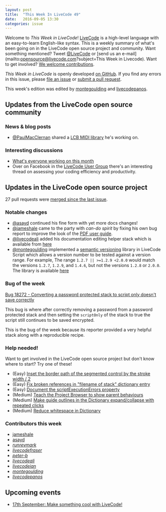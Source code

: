 ```yaml
---
layout: post
title:  "This Week In LiveCode 49"
date:   2016-09-05 13:30
categories: issue
---
```


Welcome to *This Week in LiveCode*!  [LiveCode](https://livecode.com/) is a
high-level language with an easy-to-learn English-like syntax.  This is a
weekly summary of what's been going on in the LiveCode open source project and
community.  Want something mentioned?  Tweet
[@LiveCode](https://twitter.com/LiveCode) or
[send us an e-mail](mailto:opensource@livecode.com?subject=This Week in Livecode).
Want to get involved?
[We welcome contributions](https://github.com/livecode/livecode).

*This Week in LiveCode* is openly developed
[on GitHub](https://github.com/livecode/this-week-in-livecode).
If you find any errors in this issue, please
[file an issue](https://github.com/livecode/this-week-in-livecode/issues) or
[submit a pull request](https://github.com/livecode/this-week-in-livecode/pulls).

This week's edition was edited by [montegoulding](https://github.com/montegoulding)
and [livecodepanos](https://github.com/livecodepanos).

## Updates from the LiveCode open source community

### News & blog posts

* [@PaulMacClernan](https://github.com/PaulMacClernan) shared a 
[LCB MIDI library](https://github.com/PaulMcClernan/community.livecode.library.GMIDILib)
he's working on.

### Interesting discussions

* [What's everyone working on this month](http://lists.runrev.com/pipermail/use-livecode/2016-September/thread.html#230352)
* Over on Facebook in the [LiveCode User Group](https://www.facebook.com/groups/livecodeusers/)
there's an interesting thread on assessing your coding efficiency and
productivity.

## Updates in the LiveCode open source project

27 pull requests were [merged since the last issue](https://github.com/search?utf8=%E2%9C%93&q=org%3Alivecode+is%3Apublic+is%3Apr+is%3Amerged+merged%3A2016-08-29..2016-09-04&type=Issues&ref=searchresults).

### Notable changes

* [@asayd](https://github.com/asayd) continued his fine form with yet
more docs changes!
* [@jameshale](https://github.com/jameshale) came to the party with
*can-do spirit* by fixing his own bug report to improve the look of
the [PDF user guide](https://github.com/livecode/livecode/pull/4426).
* [@livecodeali](https://github.com/livecodeali) added his documentation editing helper stack which is
available from [here](https://github.com/livecode/livecode-ide/blob/develop/Documentation/Docs%20Helper.livecode)
* [@montegoulding](https://github.com/montegoulding) implemented a
[semantic versioning](http://semver.org/) library in LiveCode Script
which allows a version number to be tested against a version range. For
example, The range `1.2.7 || >=1.2.9 <2.0.0` would match the versions
`1.2.7`, `1.2.9`, and `1.4.6`, but not the versions `1.2.8` or `2.0.0`.
The library is available [here](https://github.com/livecode/livecode/tree/develop/extensions/script-libraries/semver) 

### Bug of the week

[Bug 18272 - Converting a password protected stack to script only doesn't save correctly](http://quality.livecode.com/show_bug.cgi?id=18272)

This bug is where after correctly removing a password from a password
protected stack and then setting the `scriptOnly` of the stack to true
the script still continues to be saved encrypted.

This is the bug of the week because its reporter provided a very 
helpful stack along with a reproducible recipe.

### Help needed!

Want to get involved in the LiveCode open source project but don't know where
to start?  Try one of these!

- (Easy) [Inset the border path of the segmented control by the stroke width / 2 ](http://quality.livecode.com/show_bug.cgi?id=18319)
- (Easy) [Fix broken references in "filename of stack" dictionary entry](http://quality.livecode.com/show_bug.cgi?id=18297)
- (Easy) [Document the scriptExecutionErrors property](http://quality.livecode.com/show_bug.cgi?id=18147)
- (Medium) [Teach the Project Browser to show parent behaviours](http://quality.livecode.com/show_bug.cgi?id=18176)
- (Medium) [Make guide outlines in the Dictionary expand/collapse with repeated clicks](http://quality.livecode.com/show_bug.cgi?id=18184)
- (Medium) [Reduce whitespace in Dictionary](http://quality.livecode.com/show_bug.cgi?id=18278)

### Contributors this week

- [jameshale](https://github.com/jameshale)
- [asayd](https://github.com/asayd)
- *[runrevmark](https://github.com/runrevmark)*
- *[livecodefraser](https://github.com/livecodefraser)*
- *[peter-b](https://github.com/peter-b)*
- *[livecodeali](https://github.com/livecodeali)*
- *[livecodeian](https://github.com/livecodeian)*
- *[montegoulding](https://github.com/montegoulding)*
- *[livecodepanos](https://github.com/livecodepanos)*

## Upcoming events

* [17th September: Make something cool with LiveCode!](http://www.meetup.com/The-THINQTANQ-Events-Meetups-and-More-in-Plymouth/events/226749341/)
